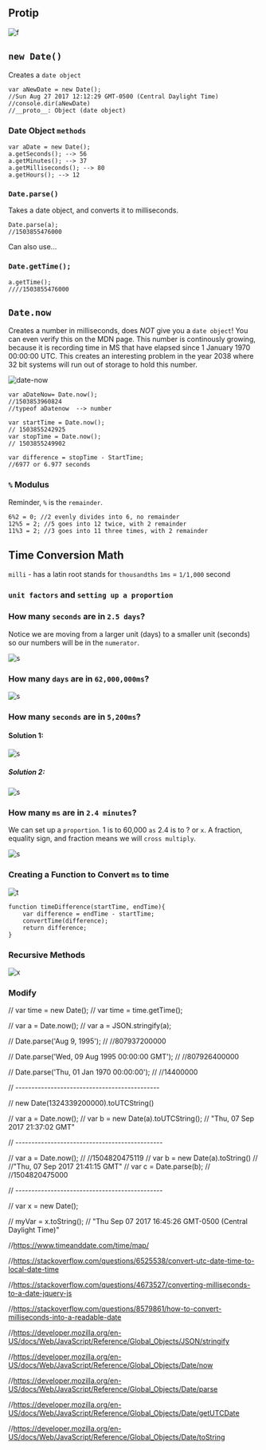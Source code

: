 ## Protip

![f](https://imgur.com/ymFVVsE.png)

## `new Date()`

Creates a `date object`

```
var aNewDate = new Date();
//Sun Aug 27 2017 12:12:29 GMT-0500 (Central Daylight Time)
//console.dir(aNewDate)
//__proto__: Object (date object)
```

### Date Object `methods`

```
var aDate = new Date();
a.getSeconds(); --> 56
a.getMinutes(); --> 37
a.getMilliseconds(); --> 80
a.getHours(); --> 12
```

### `Date.parse()`

Takes a date object, and converts it to milliseconds. 

```
Date.parse(a);
//1503855476000
```

Can also use...

### `Date.getTime();`

```
a.getTime();
////1503855476000
```

## `Date.now`

Creates a number in milliseconds, does *NOT* give you a `date object`! You can even verify this on the MDN page. This number is continously growing, because it is recording time in MS that have elapsed since 1 January 1970 00:00:00 UTC. This creates an interesting problem in the year 2038 where 32 bit systems will run out of storage to hold this number.

![date-now](http://imgur.com/uSlC1uG.png)

```
var aDateNow= Date.now();
//1503853960824
//typeof aDatenow  --> number
```

```
var startTime = Date.now();
// 1503855242925
var stopTime = Date.now();
// 1503855249902

var difference = stopTime - StartTime;
//6977 or 6.977 seconds
```

### `%` Modulus 

Reminder, `%` is the `remainder`. 

```
6%2 = 0; //2 evenly divides into 6, no remainder
12%5 = 2; //5 goes into 12 twice, with 2 remainder
11%3 = 2; //3 goes into 11 three times, with 2 remainder
```

## Time Conversion Math

`milli` - has a latin root stands for `thousandths`
`1ms` = `1/1,000` second

### `unit factors` and `setting up a proportion`

### How many `seconds` are in `2.5 days`? 

Notice we are moving from a larger unit (days) to a smaller unit (seconds) so our numbers will be in the `numerator`. 

![s](http://imgur.com/vXXadFt.png)


### How many `days` are in `62,000,000ms`?

![s](http://imgur.com/qUuQRxx.png)

### How many `seconds` are in `5,200ms`?

#### Solution 1:

![s](http://imgur.com/As1eeSD.png)

##### Solution 2:

![s](http://imgur.com/8nnXDI0.png)

### How many `ms` are in `2.4 minutes`?

We can set up a `proportion`. 1 is to 60,000 `as` 2.4 is to ? or `x`. A fraction, equality sign, and fraction means we will `cross multiply`. 

![s](http://imgur.com/fB6E97Y.png)

### Creating a Function to Convert `ms` to time

![t](http://imgur.com/nlM3v7l.png)


```
function timeDifference(startTime, endTime){
	var difference = endTime - startTime;
	convertTime(difference);
	return difference; 
}
```

### Recursive Methods

![x](http://imgur.com/lP3Zn09.png)


### Modify

// var time = new Date();
// var time = time.getTime();


// var a = Date.now();
// var a = JSON.stringify(a);


// Date.parse('Aug 9, 1995');
// //807937200000 

// Date.parse('Wed, 09 Aug 1995 00:00:00 GMT');
// //807926400000

// Date.parse('Thu, 01 Jan 1970 00:00:00');
// //14400000 

// ---------------------------------------------

// new Date(1324339200000).toUTCString()

// var a = Date.now();
// var b = new Date(a).toUTCString();
// "Thu, 07 Sep 2017 21:37:02 GMT"

// ----------------------------------------------

// var a = Date.now();
// //1504820475119
// var b = new Date(a).toString()
// //"Thu, 07 Sep 2017 21:41:15 GMT"
// var c = Date.parse(b);
// //1504820475000


// ----------------------------------------------

// var x = new Date();

// myVar = x.toString();
// "Thu Sep 07 2017 16:45:26 GMT-0500 (Central Daylight Time)"


//https://www.timeanddate.com/time/map/

//https://stackoverflow.com/questions/6525538/convert-utc-date-time-to-local-date-time

//https://stackoverflow.com/questions/4673527/converting-milliseconds-to-a-date-jquery-js

//https://stackoverflow.com/questions/8579861/how-to-convert-milliseconds-into-a-readable-date

//https://developer.mozilla.org/en-US/docs/Web/JavaScript/Reference/Global_Objects/JSON/stringify

//https://developer.mozilla.org/en-US/docs/Web/JavaScript/Reference/Global_Objects/Date/now

//https://developer.mozilla.org/en-US/docs/Web/JavaScript/Reference/Global_Objects/Date/parse

//https://developer.mozilla.org/en-US/docs/Web/JavaScript/Reference/Global_Objects/Date/getUTCDate

//https://developer.mozilla.org/en-US/docs/Web/JavaScript/Reference/Global_Objects/Date/toString
